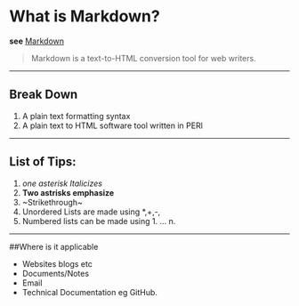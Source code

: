 # What is Markdown?
**see** [Markdown](www.markdownlink.com)

> Markdown is a text-to-HTML conversion tool for web writers.
----
##  Break Down
1. A plain text formatting syntax
2. A plain text to HTML software tool written in PERl
----
## List of Tips:
1. *one asterisk Italicizes*
2. **Two astrisks emphasize** 
3. ~Strikethrough~ 
4. Unordered Lists are made using *,+,-,
5. Numbered lists can be made using 1. ... n. 
----
##Where is it applicable
- Websites blogs etc
- Documents/Notes
- Email
- Technical Documentation eg GitHub.

